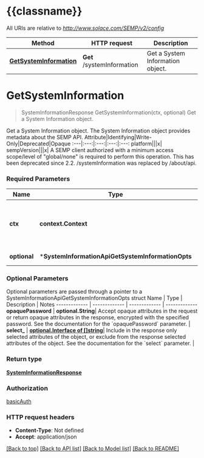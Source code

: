 # {{classname}}

All URIs are relative to *http://www.solace.com/SEMP/v2/config*

Method | HTTP request | Description
------------- | ------------- | -------------
[**GetSystemInformation**](SystemInformationApi.md#GetSystemInformation) | **Get** /systemInformation | Get a System Information object.

# **GetSystemInformation**
> SystemInformationResponse GetSystemInformation(ctx, optional)
Get a System Information object.

Get a System Information object.  The System Information object provides metadata about the SEMP API.   Attribute|Identifying|Write-Only|Deprecated|Opaque :---|:---:|:---:|:---:|:---: platform|||x| sempVersion|||x|    A SEMP client authorized with a minimum access scope/level of \"global/none\" is required to perform this operation.  This has been deprecated since 2.2. /systemInformation was replaced by /about/api.

### Required Parameters

Name | Type | Description  | Notes
------------- | ------------- | ------------- | -------------
 **ctx** | **context.Context** | context for authentication, logging, cancellation, deadlines, tracing, etc.
 **optional** | ***SystemInformationApiGetSystemInformationOpts** | optional parameters | nil if no parameters

### Optional Parameters
Optional parameters are passed through a pointer to a SystemInformationApiGetSystemInformationOpts struct
Name | Type | Description  | Notes
------------- | ------------- | ------------- | -------------
 **opaquePassword** | **optional.String**| Accept opaque attributes in the request or return opaque attributes in the response, encrypted with the specified password. See the documentation for the &#x60;opaquePassword&#x60; parameter. | 
 **select_** | [**optional.Interface of []string**](string.md)| Include in the response only selected attributes of the object, or exclude from the response selected attributes of the object. See the documentation for the &#x60;select&#x60; parameter. | 

### Return type

[**SystemInformationResponse**](SystemInformationResponse.md)

### Authorization

[basicAuth](../README.md#basicAuth)

### HTTP request headers

 - **Content-Type**: Not defined
 - **Accept**: application/json

[[Back to top]](#) [[Back to API list]](../README.md#documentation-for-api-endpoints) [[Back to Model list]](../README.md#documentation-for-models) [[Back to README]](../README.md)

